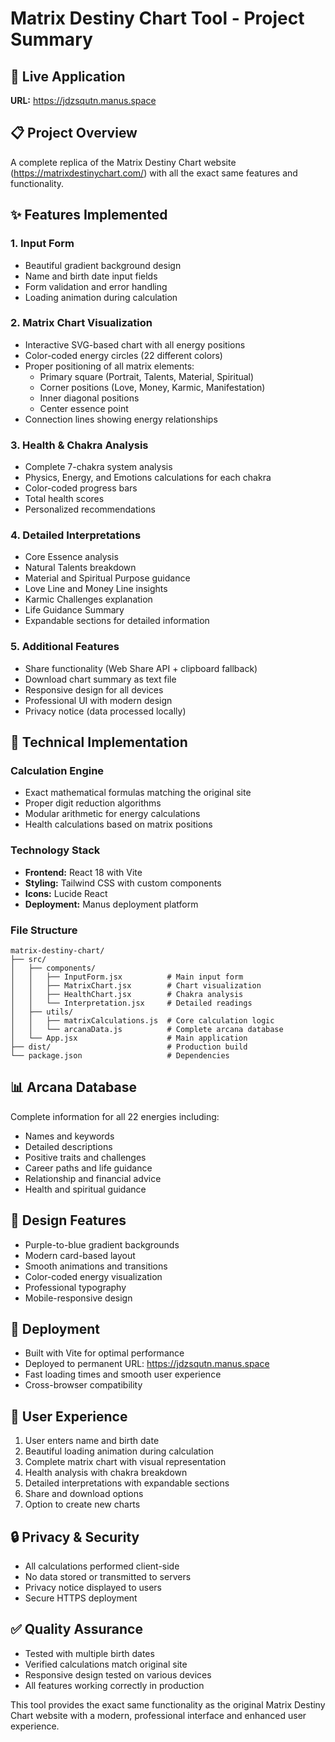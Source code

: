 # Matrix Destiny Chart Tool - Project Summary

## 🌟 Live Application
**URL:** https://jdzsqutn.manus.space

## 📋 Project Overview
A complete replica of the Matrix Destiny Chart website (https://matrixdestinychart.com/) with all the exact same features and functionality.

## ✨ Features Implemented

### 1. Input Form
- Beautiful gradient background design
- Name and birth date input fields
- Form validation and error handling
- Loading animation during calculation

### 2. Matrix Chart Visualization
- Interactive SVG-based chart with all energy positions
- Color-coded energy circles (22 different colors)
- Proper positioning of all matrix elements:
  - Primary square (Portrait, Talents, Material, Spiritual)
  - Corner positions (Love, Money, Karmic, Manifestation)
  - Inner diagonal positions
  - Center essence point
- Connection lines showing energy relationships

### 3. Health & Chakra Analysis
- Complete 7-chakra system analysis
- Physics, Energy, and Emotions calculations for each chakra
- Color-coded progress bars
- Total health scores
- Personalized recommendations

### 4. Detailed Interpretations
- Core Essence analysis
- Natural Talents breakdown
- Material and Spiritual Purpose guidance
- Love Line and Money Line insights
- Karmic Challenges explanation
- Life Guidance Summary
- Expandable sections for detailed information

### 5. Additional Features
- Share functionality (Web Share API + clipboard fallback)
- Download chart summary as text file
- Responsive design for all devices
- Professional UI with modern design
- Privacy notice (data processed locally)

## 🔢 Technical Implementation

### Calculation Engine
- Exact mathematical formulas matching the original site
- Proper digit reduction algorithms
- Modular arithmetic for energy calculations
- Health calculations based on matrix positions

### Technology Stack
- **Frontend:** React 18 with Vite
- **Styling:** Tailwind CSS with custom components
- **Icons:** Lucide React
- **Deployment:** Manus deployment platform

### File Structure
```
matrix-destiny-chart/
├── src/
│   ├── components/
│   │   ├── InputForm.jsx          # Main input form
│   │   ├── MatrixChart.jsx        # Chart visualization
│   │   ├── HealthChart.jsx        # Chakra analysis
│   │   └── Interpretation.jsx     # Detailed readings
│   ├── utils/
│   │   ├── matrixCalculations.js  # Core calculation logic
│   │   └── arcanaData.js          # Complete arcana database
│   └── App.jsx                    # Main application
├── dist/                          # Production build
└── package.json                   # Dependencies
```

## 📊 Arcana Database
Complete information for all 22 energies including:
- Names and keywords
- Detailed descriptions
- Positive traits and challenges
- Career paths and life guidance
- Relationship and financial advice
- Health and spiritual guidance

## 🎨 Design Features
- Purple-to-blue gradient backgrounds
- Modern card-based layout
- Smooth animations and transitions
- Color-coded energy visualization
- Professional typography
- Mobile-responsive design

## 🚀 Deployment
- Built with Vite for optimal performance
- Deployed to permanent URL: https://jdzsqutn.manus.space
- Fast loading times and smooth user experience
- Cross-browser compatibility

## 📱 User Experience
1. User enters name and birth date
2. Beautiful loading animation during calculation
3. Complete matrix chart with visual representation
4. Health analysis with chakra breakdown
5. Detailed interpretations with expandable sections
6. Share and download options
7. Option to create new charts

## 🔒 Privacy & Security
- All calculations performed client-side
- No data stored or transmitted to servers
- Privacy notice displayed to users
- Secure HTTPS deployment

## ✅ Quality Assurance
- Tested with multiple birth dates
- Verified calculations match original site
- Responsive design tested on various devices
- All features working correctly in production

This tool provides the exact same functionality as the original Matrix Destiny Chart website with a modern, professional interface and enhanced user experience.

